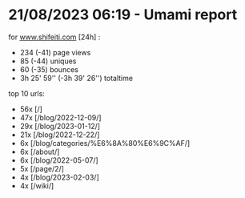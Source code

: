 # 21/08/2023 06:19 - Umami report
for www.shifeiti.com [24h] :

 - 234 (-41) page views
 - 85 (-44) uniques
 - 60 (-35) bounces
 - 3h 25' 59'' (-3h 39' 26'') totaltime


top 10 urls:
 - 56x [/]
 - 47x [/blog/2022-12-09/]
 - 29x [/blog/2023-01-12/]
 - 21x [/blog/2022-12-22/]
 - 6x [/blog/categories/%E6%8A%80%E6%9C%AF/]
 - 6x [/about/]
 - 6x [/blog/2022-05-07/]
 - 5x [/page/2/]
 - 4x [/blog/2023-02-03/]
 - 4x [/wiki/]


